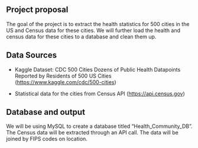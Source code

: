 ## Project proposal

The goal of the project is to extract the health statistics for 500 cities in the US and  Census data for these cities. We will further load the health and census data for these cities to a database and clean them up.

## Data Sources

- Kaggle Dataset: CDC 500 Cities Dozens of Public Health Datapoints Reported by Residents of 500 US Cities (https://www.kaggle.com/cdc/500-cities)

 - Statistical data for the cities from Census API (https://api.census.gov)


## Database and output

We will be using MySQL to create a database titled “Health_Community_DB”. The Census data will be extracted through an API call. The data will be joined by FIPS codes on location.

